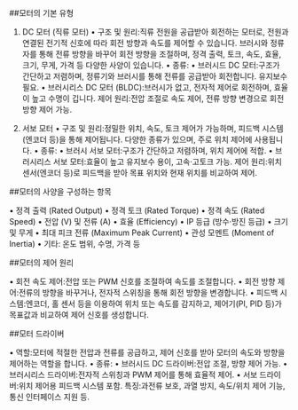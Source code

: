 ##모터의 기본 유형

1. DC 모터 (직류 모터)
• 구조 및 원리:직류 전원을 공급받아 회전하는 모터로, 전원과 연결된 전기적 신호에 따라 회전 방향과 속도를 제어할 수 있습니다. 브러시와 정류자를 통해 전류 방향을 바꾸어 회전 방향을 조절하며, 정격 출력, 토크, 속도, 효율, 크기, 무게, 가격 등 다양한 사양이 있습니다.
• 종류:
• 브러시드 DC 모터:구조가 간단하고 저렴하며, 정류기와 브러시를 통해 전류를 공급받아 회전합니다. 유지보수 필요.
• 브러시리스 DC 모터 (BLDC):브러시가 없고, 전자적 제어로 회전하며, 효율이 높고 수명이 깁니다.
제어 원리:전압 조절로 속도 제어, 전류 방향 변경으로 회전 방향 제어 가능.

2. 서보 모터
• 구조 및 원리:정밀한 위치, 속도, 토크 제어가 가능하며, 피드백 시스템(엔코더 등)을 통해 제어됩니다. 다양한 종류가 있으며, 주로 위치 제어에 사용됩니다.
• 종류:
• 브러시 서보 모터:구조가 간단하고 저렴하며, 위치 제어에 적합.
• 브러시리스 서보 모터:효율이 높고 유지보수 용이, 고속·고토크 가능.
제어 원리:위치 센서(엔코더 등)로 피드백을 받아 목표 위치와 현재 위치를 비교하여 제어.

##모터의 사양을 구성하는 항목

• 정격 출력 (Rated Output)
• 정격 토크 (Rated Torque)
• 정격 속도 (Rated Speed)
• 전압 (V) 및 전류 (A)
• 효율 (Efficiency)
• IP 등급 (방수·방진 등급)
• 크기 및 무게
• 최대 피크 전류 (Maximum Peak Current)
• 관성 모멘트 (Moment of Inertia)
• 기타: 온도 범위, 수명, 가격 등

##모터의 제어 원리

• 회전 속도 제어:전압 또는 PWM 신호를 조절하여 속도를 조절합니다.
• 회전 방향 제어:전류의 방향을 바꾸거나, 전자적 스위칭을 통해 회전 방향을 변경합니다.
• 피드백 시스템:엔코더, 홀 센서 등을 이용하여 위치 또는 속도를 감지하고, 제어기(PI, PID 등)가 목표값과 비교하여 제어 신호를 생성합니다.

##모터 드라이버

• 역할:모터에 적절한 전압과 전류를 공급하고, 제어 신호를 받아 모터의 속도와 방향을 제어하는 역할을 합니다.
• 종류:
• 브러시드 DC 드라이버:전압 조절, 방향 제어 가능.
• 브러시리스 드라이버:전자적 스위칭과 PWM 제어를 통해 효율적 제어.
• 서보 드라이버:위치 제어용 피드백 시스템 포함.
특징:과전류 보호, 과열 방지, 속도/위치 제어 기능, 통신 인터페이스 지원 등.
